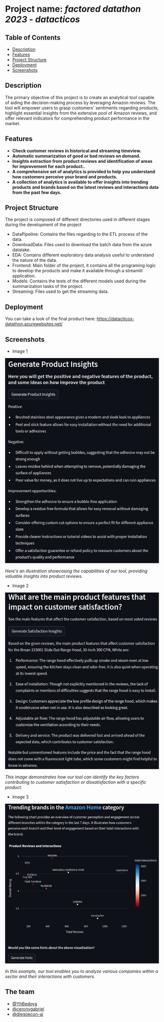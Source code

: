 # Project name: *factored datathon 2023 - datacticos*

## Table of Contents 
- [Description](#description)
- [Features](#features)
- [Project Structure](#project-structure)
- [Deployment](#Deployment)
- [Screenshots](#Screenshots)

## Description 

The primary objective of this project is to create an analytical tool capable of aiding the decision-making process by leveraging Amazon reviews. The tool will empower users to grasp customers' sentiments regarding products, highlight essential insights from the extensive pool of Amazon reviews, and offer relevant indicators for comprehending product performance in the market.

## Features 

- **Check customer reviews in historical and streaming timeview.**
- **Automatic summarization of good or bad reviews on demand.**
- **Insights extraction from product reviews and identification of areas for improvement for each product..** 
- **A comprehensive set of analytics is provided to help you understand how customers perceive your brand and products.**
- **A collection of analytics is available to offer insights into trending products and brands based on the latest reviews and interactions data from the past few days.**

## Project Structure

The project is composed of different directories used in different stages during the development of the project

* DataPipeline: Contains the files regarding to the ETL process of the data.
* DownloadData: Files used to download the batch data from the azure datalake.
* EDA: Contains different exploratory data analysis useful to understand the nature of the data.
* Frontend: Main folder of the project, it contains all the programing logic to develop the products and make it available through a streamlit application.
* Models: Contains the tests of the different models used during the summarization tasks of the project.
* Streaming: Files used to get the streaming data.

## Deployment
You can take a look of the final product here: https://datacticos-datathon.azurewebsites.net/


## Screenshots 
* Image 1
  
![Amazon review analyzer](Images/ARA.png)

*Here's an illustration showcasing the capabilities of our tool, providing valuable insights into product reviews.*

* Image 2
  
![Brand Analytics](Images/BA.png)

*This image demonstrates how our tool can identify the key factors contributing to customer satisfaction or dissatisfaction with a specific product.*

* Image 3
  
![Streaming Analytics](Images/SA.png)

*In this example, our tool enables you to analyze various companies within a sector and their interactions with customers.*

## The team

* [@YhBedoya](https://github.com/YhBedoya)
* [@ceronvgabriel](https://github.com/ceronvgabriel)
* [@diegoecon-ai](https://github.com/diegoecon-ai)

